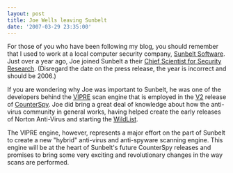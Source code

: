```yaml
---
layout: post
title: Joe Wells leaving Sunbelt
date: '2007-03-29 23:35:00'
---
```


For those of you who have been following my blog, you should remember that I used to work at a local computer security company, [Sunbelt Software](http://www.sunbelt-software.com/). Just over a year ago, Joe joined Sunbelt a their [Chief Scientist for Security Research](http://www.sunbelt-software.com/Press/Releases/?id=137). (Disregard the date on the press release, the year is incorrect and should be 2006.)

If you are wondering why Joe was important to Sunbelt, he was one of the developers behind the [VIPRE](http://sunbeltblog.blogspot.com/2007/01/evolving-antimalware-technology-model.html) scan engine that is employed in the [V2](http://sunbeltblog.blogspot.com/2007/02/introducing-counterspy-v2.html) release of [CounterSpy](http://www.sunbelt-software.com/Home-Home-Office/CounterSpy/). Joe did bring a great deal of knowledge about how the anti-virus community in general works, having helped create the early releases of Norton Anti-Virus and starting the [WildList](http://www.wildlist.org/). 

The VIPRE engine, however, represents a major effort on the part of Sunbelt to create a new "hybrid" anti-virus and anti-spyware scanning engine. This engine will be at the heart of Sunbelt's future CounterSpy releases and promises to bring some very exciting and revolutionary changes in the way scans are performed.

